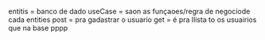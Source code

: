 entitis = banco de dado
useCase = saon as funçaoes/regra de negociode cada entities
post = pra gadastrar o usuario
get = é pra llista to os usuairios que na base pppp

